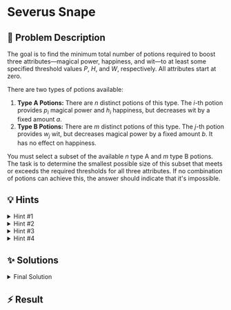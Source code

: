 # Severus Snape

## 📝 Problem Description

The goal is to find the minimum total number of potions required to boost three attributes—magical power, happiness, and wit—to at least some specified threshold values $P$, $H$, and $W$, respectively. All attributes start at zero.

There are two types of potions available:
1.  **Type A Potions:** There are $n$ distinct potions of this type. The $i$-th potion provides $p_i$ magical power and $h_i$ happiness, but decreases wit by a fixed amount $a$.
2.  **Type B Potions:** There are $m$ distinct potions of this type. The $j$-th potion provides $w_j$ wit, but decreases magical power by a fixed amount $b$. It has no effect on happiness.

You must select a subset of the available $n$ type A and $m$ type B potions. The task is to determine the smallest possible size of this subset that meets or exceeds the required thresholds for all three attributes. If no combination of potions can achieve this, the answer should indicate that it's impossible.

## 💡 Hints

<details>
<summary>Hint #1</summary>
The problem asks for the minimum *total* number of potions. Notice that the two types of potions have distinct primary effects: type A for happiness, and type B for wit. Both affect power. How can you use this separation to simplify the problem?
</details>
<details>
<summary>Hint #2</summary>
Consider the type B potions. If you decide to take a fixed number, say $k_B$, of them, which $k_B$ potions are the best to choose? Since they all have the same power penalty ($b$) but offer different amounts of wit, it is always optimal to pick the ones that provide the most wit. This suggests a greedy choice is possible for type B potions.
</details>
<details>
<summary>Hint #3</summary>
Now consider the type A potions. Choosing them is more complex because they involve a trade-off between power and happiness. A simple greedy choice is not obvious. This subproblem—selecting a specific number of items to satisfy a constraint on one value (happiness) while maximizing another (power)—is a classic pattern. This structure suggests that dynamic programming might be a suitable technique.
</details>
<details>
<summary>Hint #4</summary>
To combine these ideas, you can pre-process one set of potions. For example, you can build a dynamic programming table for type A potions. A state like $dp[j][h]$ could store the maximum power achievable using exactly $j$ type A potions to get at least $h$ happiness. After this pre-computation, you can iterate through the number of type B potions you take ($k_B$), and for each choice, use the DP table to efficiently find the minimum number of type A potions ($k_A$) needed to satisfy the remaining requirements.
</details>

## ✨ Solutions

<details>
<summary>Final Solution</summary>
This problem asks for the minimum total number of potions to satisfy three different attribute thresholds. The effects of the two potion types are intertwined, primarily through the magical power attribute. A good strategy is to separate the decision-making process for each type of potion. We can use dynamic programming to analyze the trade-offs for type A potions and a greedy approach for type B potions.

### Overall Strategy

1.  **Pre-computation for Type A Potions:** The choice of type A potions is complex due to the two attributes they provide (power and happiness). We will use dynamic programming to pre-compute the maximum possible magical power for any given number of type A potions and any minimum happiness requirement.
2.  **Greedy Choice for Type B Potions:** For a fixed number of type B potions, it's always best to take those that provide the most wit, as they all have the same power penalty. We can sort them by their wit value.
3.  **Combining Results:** We then iterate through the number of type B potions we could take. For each number, we calculate the resulting wit gain and power penalty. Then, using our pre-computed DP table, we find the minimum number of type A potions required to satisfy the remaining thresholds.

### Dynamic Programming for Type A Potions

Let's define a DP state to capture the necessary information.
$dp[i][j][h]$ = The maximum magical power achievable by choosing exactly $j$ potions from the first $i$ available type A potions, while ensuring their combined happiness is *at least* $h$.

The transitions are as follows: when considering the $i$-th potion (with power $p_{i-1}$ and happiness $h_{i-1}$):
*   **Option 1: Don't take potion $i-1$.** We must still choose $j$ potions from the first $i-1$ available. The maximum power is $dp[i-1][j][h]$.
*   **Option 2: Take potion $i-1$.** We now need to choose $j-1$ potions from the first $i-1$. To meet the total happiness goal of at least $h$, the other $j-1$ potions must provide a combined happiness of at least $h - h_{i-1}$. The total power would be $p_{i-1}$ plus the power from the other potions, which is $dp[i-1][j-1][\max(0, h - h_{i-1})] + p_{i-1}$.

The final value is the maximum of these two options:
$dp[i][j][h] = \max(dp[i-1][j][h], \quad dp[i-1][j-1][\max(0, h - h_{i-1})] + p_{i-1})$

The table is initialized with a very small number (negative infinity) to denote impossible states. Base cases for $j=1$ are handled by finding the best single potion.

### Finding the Minimal Combination

After populating the DP table, we combine the results:
1.  Sort type B potions in descending order of the wit they provide.
2.  Iterate through the number of type B potions to take, $k_B$, from $1$ to $m$. For each $k_B$, we take the top $k_B$ potions.
3.  Calculate the `current_wit` and `power_penalty` for these $k_B$ potions.
4.  If `current_wit` is at least $W$, we proceed. Otherwise, adding A-potions (which reduce wit) won't help, so we need more B-potions.
5.  We then search for the smallest number of type A potions, $k_A$ (from $1$ to $n$), that satisfies the remaining conditions:
    *   **Wit:** `current_wit` - $k_A \times a \ge W$
    *   **Power:** $dp[n][k_A][H] \ge P + \text{power\_penalty}$
6.  The first pair $(k_A, k_B)$ that fulfills all conditions provides a valid solution. The algorithm returns the total count $k_A + k_B$ and terminates. If the loops complete without finding any solution, it is impossible.

```cpp
#include <iostream>
#include <vector>
#include <limits>
#include <algorithm>

typedef std::vector<long> VL;
typedef std::vector<VL>   VVL;
typedef std::vector<VVL>  VVVL;

const long neg_inf = std::numeric_limits<long>::min();

struct PotionA {
  int power;
  int happiness;
};

struct PotionB {
  int wit;
};


void solve() {
  // ===== READ INPUT =====
  int n, m; long a, b, P, H, W; std::cin >> n >> m >> a >> b >> P >> H >> W;
  
  std::vector<PotionA> a_potions(n);
  for(int i = 0; i < n; ++i) {
    int p, h; std::cin >> p >> h;
    a_potions[i].power = p;
    a_potions[i].happiness = h;
  }
  
  std::vector<PotionB> b_potions(m);
  for(int i = 0; i < m; ++i) {
    int w; std::cin >> w;
    b_potions[i].wit = w;
  }
  
  // ===== SOLVE =====
  // === DP: DETERMINE MAXIMUM POSSIBLE POWER FOR HAPPINESS H (ONLY A POTIONS) ===
  // dp[i][j][h]: max power from taking j of the first i (type A) potions,
  // while reaching at least happiness h.
  VVVL dp(n + 1, VVL(n + 1, VL(H + 1, neg_inf)));
  
  // Base case: Taking 1 potion
  // dp[i][1][h] is the max power from one potion among the first i, with at least h happiness.
  for(int h = 0; h <= H; ++h) {
    for(int i = 1; i <= n; ++i) {
      // Option 1: Don't take potion i-1. Inherit from previous state.
      dp[i][1][h] = dp[i-1][1][h];
      
      // Option 2: Take potion i-1 if it's better.
      if(a_potions[i-1].happiness >= h && dp[i][1][h] < a_potions[i-1].power) {
        dp[i][1][h] = a_potions[i-1].power;
      }
    }
  }
  
  // Fill the rest of the DP table using the recurrence relation.
  for(int j = 2; j <= n; ++j) { // Number of A-potions to take
    for(int h = 0; h <= H; ++h) { // Minimum happiness required
      for(int i = j; i <= n; ++i) { // Number of A-potions to consider from
        int happiness_needed_before = std::max(0, h - a_potions[i-1].happiness);
        long power_if_taken = (dp[i-1][j-1][happiness_needed_before] == neg_inf) 
                                ? neg_inf 
                                : dp[i-1][j-1][happiness_needed_before] + a_potions[i-1].power;
        
        dp[i][j][h] = std::max(
            dp[i-1][j][h],       // Case 1: Don't take potion i-1
            power_if_taken       // Case 2: Take potion i-1
        );
      }
    }
  }
  
  // A-Potions only case: check if thresholds can be met without B-potions
  for (int k_a = 1; k_a <=n; ++k_a) {
      if (0 - k_a * a >= W && dp[n][k_a][H] >= P) {
          std::cout << k_a << std::endl;
          return;
      }
  }

  // === GREEDILY DETERMINE THE NUMBER OF B POTIONS AND COMBINE WITH DP RESULTS ===
  // Sort B Potions by wit in descending order.
  std::sort(b_potions.begin(), b_potions.end(), [](const PotionB &p1, const PotionB &p2){
    return p1.wit > p2.wit;
  });
  
  long min_total_potions = -1;
  long current_wit = 0;
  for(int k_b = 1; k_b <= m; k_b++) {
    current_wit += b_potions[k_b-1].wit;
    long power_penalty = (long)k_b * b;
    
    // Optimization: if B-potions alone don't provide enough wit, adding A-potions won't help.
    if(current_wit < W) { continue; }
      
    // Find the smallest number of A-potions that works with these k_b B-potions.
    for(int k_a = 1; k_a <= n; k_a++) {
      if(current_wit - (long)k_a * a < W) { // Wit penalty from A-potions is too high
        break; 
      }
      
      // Check if A-potions provide enough power (considering B's penalty) and happiness
      if(dp[n][k_a][H] >= P + power_penalty) {
        long current_total = k_a + k_b;
        if (min_total_potions == -1 || current_total < min_total_potions) {
            min_total_potions = current_total;
        }
        break; // Found smallest k_a for this k_b, move to next k_b
      }
    }
  }
  
  std::cout << min_total_potions << std::endl;
}

int main() {
  std::ios_base::sync_with_stdio(false);
  std::cin.tie(NULL);
  
  int n_tests; std::cin >> n_tests;
  while(n_tests--) { solve(); }
}
```
</details>

## ⚡ Result

```plaintext

```